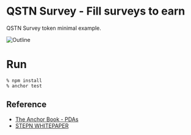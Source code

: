# QSTN Survey - Fill surveys to earn
QSTN Survey token minimal example.

![Outline](https://github.com/256hax/solana-anchor-react-minimal-example/blob/main/anchor/post_to_earn/docs/outline.png?raw=true)

# Run
```
% npm install
% anchor test
```

## Reference
- [The Anchor Book - PDAs](https://book.anchor-lang.com/chapter_3/PDAs.html)
- [STEPN WHITEPAPER](https://whitepaper.stepn.com/)
